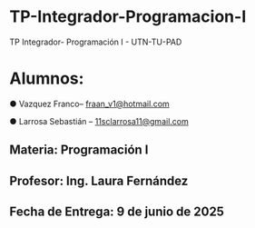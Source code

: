 # TP-Integrador-Programacion-I
TP Integrador- Programación I - UTN-TU-PAD

# Alumnos:
● Vazquez Franco– fraan_v1@hotmail.com

● Larrosa Sebastián – 11sclarrosa11@gmail.com

## Materia: Programación I

## Profesor: Ing. Laura Fernández

## Fecha de Entrega:  9 de junio de 2025
